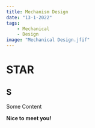 ```yaml
---
title: Mechanism Design
date: "13-1-2022"
tags:
    - Mechanical
    - Design
image: "Mechanical Design.jfif"
---
```


# STAR

## S
Some Content

**Nice to meet you!**
